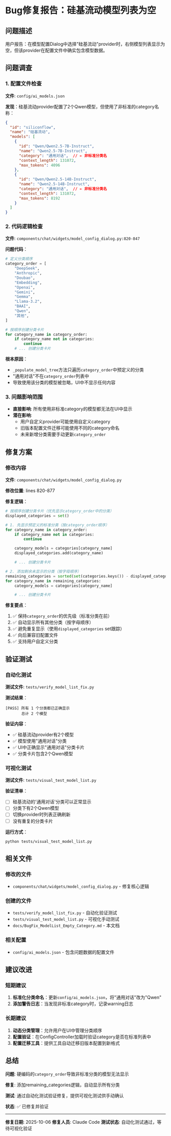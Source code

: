 # Bug修复报告：硅基流动模型列表为空

## 问题描述

用户报告：在模型配置Dialog中选择"硅基流动"provider时，右侧模型列表显示为空，但该provider在配置文件中确实包含模型数据。

## 问题调查

### 1. 配置文件检查

**文件**: `config/ai_models.json`

**发现**：硅基流动provider配置了2个Qwen模型，但使用了非标准的category名称：

```json
{
  "id": "siliconflow",
  "name": "硅基流动",
  "models": [
    {
      "id": "Qwen/Qwen2.5-7B-Instruct",
      "name": "Qwen2.5-7B-Instruct",
      "category": "通用对话",  // ← 非标准分类名
      "context_length": 131072,
      "max_tokens": 4096
    },
    {
      "id": "Qwen/Qwen2.5-14B-Instruct",
      "name": "Qwen2.5-14B-Instruct",
      "category": "通用对话",  // ← 非标准分类名
      "context_length": 131072,
      "max_tokens": 8192
    }
  ]
}
```

### 2. 代码逻辑检查

**文件**: `components/chat/widgets/model_config_dialog.py:820-847`

**问题代码**：

```python
# 定义分类顺序
category_order = [
    "DeepSeek",
    "Anthropic",
    "Doubao",
    "Embedding",
    "Openai",
    "Gemini",
    "Gemma",
    "Llama-3.2",
    "BAAI",
    "Qwen",
    "其他",
]

# 按顺序创建分类卡片
for category_name in category_order:
    if category_name not in categories:
        continue
    # ... 创建分类卡片
```

**根本原因**：
- `_populate_model_tree`方法只遍历`category_order`中预定义的分类
- "通用对话"不在`category_order`列表中
- 导致使用该分类的模型被忽略，UI中不显示任何内容

### 3. 问题影响范围

- **直接影响**: 所有使用非标准category的模型都无法在UI中显示
- **潜在影响**:
  - 用户自定义provider可能使用自定义category
  - 旧版本配置文件迁移可能使用不同的category命名
  - 未来新增分类需要手动更新`category_order`

## 修复方案

### 修改内容

**文件**: `components/chat/widgets/model_config_dialog.py`

**修改位置**: lines 820-877

**修复逻辑**：

```python
# 按顺序创建分类卡片（优先显示category_order中的分类）
displayed_categories = set()

# 1. 先显示预定义的标准分类（按category_order顺序）
for category_name in category_order:
    if category_name not in categories:
        continue

    category_models = categories[category_name]
    displayed_categories.add(category_name)

    # ... 创建分类卡片

# 2. 添加剩余未显示的分类（按字母顺序）
remaining_categories = sorted(set(categories.keys()) - displayed_categories)
for category_name in remaining_categories:
    category_models = categories[category_name]

    # ... 创建分类卡片
```

**修复要点**：
1. ✅ 保持`category_order`的优先级（标准分类在前）
2. ✅ 自动显示所有其他分类（按字母顺序）
3. ✅ 避免重复显示（使用`displayed_categories` set跟踪）
4. ✅ 向后兼容旧配置文件
5. ✅ 支持用户自定义分类

## 验证测试

### 自动化测试

**测试文件**: `tests/verify_model_list_fix.py`

**测试结果**：
```
[PASS] 所有 1 个分类都已正确显示
       总计 2 个模型
```

**验证内容**：
- ✅ 硅基流动provider有2个模型
- ✅ 模型使用"通用对话"分类
- ✅ UI中正确显示"通用对话"分类卡片
- ✅ 分类卡片包含2个Qwen模型

### 可视化测试

**测试文件**: `tests/visual_test_model_list.py`

**验证清单**：
- [ ] 硅基流动的'通用对话'分类可以正常显示
- [ ] 分类下有2个Qwen模型
- [ ] 切换provider时列表正确刷新
- [ ] 没有重复的分类卡片

**运行方式**：
```bash
python tests/visual_test_model_list.py
```

## 相关文件

### 修改的文件
- `components/chat/widgets/model_config_dialog.py` - 修复核心逻辑

### 创建的文件
- `tests/verify_model_list_fix.py` - 自动化验证测试
- `tests/visual_test_model_list.py` - 可视化手动测试
- `docs/BugFix_ModelList_Empty_Category.md` - 本文档

### 相关配置
- `config/ai_models.json` - 包含问题数据的配置文件

## 建议改进

### 短期建议
1. **标准化分类命名**：更新`config/ai_models.json`，将"通用对话"改为"Qwen"
2. **添加警告日志**：当发现非标准category时，记录warning日志

### 长期建议
1. **动态分类管理**：允许用户在UI中管理分类顺序
2. **配置验证**：在ConfigController加载时验证category是否在标准列表中
3. **配置迁移工具**：提供工具自动迁移旧版本配置到新格式

## 总结

**问题**: 硬编码的`category_order`导致非标准分类的模型无法显示

**修复**: 添加remaining_categories逻辑，自动显示所有分类

**测试**: 通过自动化测试验证修复，提供可视化测试供手动确认

**状态**: ✅ 已修复并验证

---

**修复日期**: 2025-10-06
**修复人员**: Claude Code
**测试状态**: 自动化测试通过，等待可视化验证
